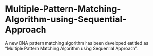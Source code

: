 # Multiple-Pattern-Matching-Algorithm-using-Sequential-Approach
A new DNA pattern matching algorithm has been developed entitled as “Multiple Pattern Matching Algorithm using Sequential Approach”.

